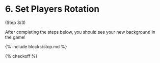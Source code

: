 # 6. Set Players Rotation
 (Step 3/3)

After completing the steps below, you should see your new background in the game!

{% include blocks/stop.md %}

{% checkoff %}

